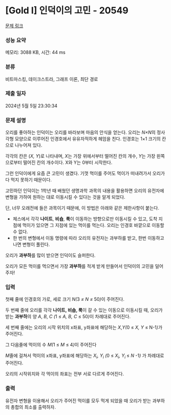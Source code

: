 # [Gold I] 인덕이의 고민 - 20549 

[문제 링크](https://www.acmicpc.net/problem/20549) 

### 성능 요약

메모리: 3088 KB, 시간: 44 ms

### 분류

비트마스킹, 데이크스트라, 그래프 이론, 최단 경로

### 제출 일자

2024년 5월 5일 23:30:34

### 문제 설명

<p>오리를 좋아하는 인덕이는 오리를 바라보며 마음의 안식을 얻는다. 오리는<em> N×N</em>의 정사각형 모양으로 이루어진 인경호에서 유유자적하게 헤엄을 친다. 인경호는 1×1 크기의 칸으로 나누어져 있다.</p>

<p>각각의 칸은 (<em>X, Y</em>)로 나타내며, <em>X</em>는 가장 위에서부터 떨어진 칸의 개수, <em>Y</em>는 가장 왼쪽으로부터 떨어진 칸의 개수이다. X와 Y는 0부터 시작한다. </p>

<p>그런 인덕이에게 요즘 큰 고민이 생겼다. 기껏 먹이를 주어도 먹이가 떠내려가서 오리가 다 먹지 못하기 때문이다.</p>

<p>고민하던 인덕이는 1학년 때 배웠던 생명과학 과목의 내용을 활용하면 오리의 유전자에 변형을 가하여 원하는 대로 이동시킬 수 있다는 것을 알게 되었다.</p>

<p>단, 너무 오래전에 들은 과목이기 때문에, 이 방법은 아래와 같은 제한사항이 붙는다.</p>

<ul>
	<li>체스에서 각각 <strong>나이트</strong>, <strong>비숍</strong>, <strong>룩</strong>이 이동하는 방향으로만 이동시킬 수 있고, 도착 지점에 먹이가 있으면 그 지점에 있는 먹이를 먹는다. 오리는 인경호 바깥으로 이동할 수 없다.</li>
	<li>한 번의 변형에서 이동 명령에 따라 오리의 유전자는 과부하를 받고, 한번 이동하고 나면 변형이 풀린다.</li>
</ul>

<p>오리가 <strong>과부하</strong>를 많이 받으면 인덕이도 슬퍼한다.</p>

<p>오리가 모든 먹이를 먹으면서 가장<strong> 과부하</strong>를 적게 받게 만들어서 인덕이의 고민을 덜어주자!</p>

### 입력 

 <p>첫째 줄에 인경호의 가로, 세로 크기 <em>N(</em>3 <em>≤ N ≤ </em>50<em>)</em>이 주어진다.</p>

<p>두 번째 줄에 오리를 각각 <strong>나이트,  비숍, 룩</strong>이 갈 수 있는 이동으로 이동시킬 때, 오리가 받는 <strong>과부하</strong>의 양 <em>A</em>, <em>B</em>, <em>C (</em>1<i> </i>≤<em> A, B, C </em> ≤<em> </em>50<em>)</em>이 차례대로 주어진다.</p>

<p>세 번째 줄에는 오리의 시작 위치의 x좌표, y좌표에 해당하는 <em>X</em>,<em>Y(</em>0 ≤ <em>X, Y </em>≤ N-1<em>)</em>가 주어진다.</p>

<p>그 다음줄에 먹이의 수 <em>M(</em>1 ≤ <em>M </em>≤<em> </em>4<em>)</em>이 주어진다</p>

<p><em>M</em>줄에 걸쳐서 먹이의 x좌표, y좌표에 해당하는 <em>X<sub>i</sub>, Y<sub>i</sub> (</em>0<i> </i>≤ <em>X<sub>i</sub>, Y<sub>i </sub></em>≤ <em>N </em>-1<em>) </em>가 차례대로 주어진다.</p>

<p>오리의 시작위치와 각 먹이의 좌표는 전부 서로 다르게 주어진다.</p>

### 출력 

 <p>유전자 변형을 이용해서 오리가 주어진 먹이를 모두 먹게 되었을 때 오리가 받는 과부하의 총합의 최소를 출력하자.</p>


